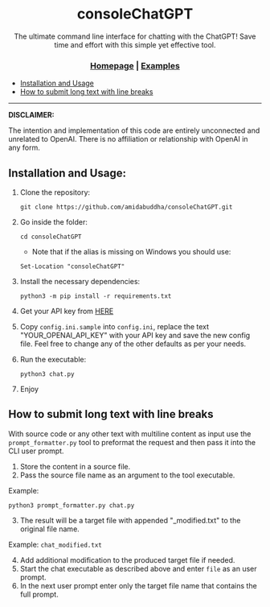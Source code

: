 <div align="center">

# consoleChatGPT

The ultimate command line interface for chatting with the ChatGPT! Save time and effort with this simple yet effective tool.

<h3>

[Homepage](https://github.com/amidabuddha/consoleChatGPT) | [Examples](/examples)

</h3>

</div>

- [Installation and Usage](#installation-and-usage)
- [How to submit long text with line breaks](#how-to-submit-long-text-with-line-breaks)
  
---

**DISCLAIMER:**

The intention and implementation of this code are entirely unconnected and unrelated to OpenAI. There is no affiliation or relationship with OpenAI in any form.

## Installation and Usage:

1. Clone the repository:

   ```shell
   git clone https://github.com/amidabuddha/consoleChatGPT.git
   ```

2. Go inside the folder:

   ```shell
   cd consoleChatGPT
   ```

   - Note that if the alias is missing on Windows you should use:

   ```shell
   Set-Location "consoleChatGPT"
   ```

3. Install the necessary dependencies:

   ```shell
   python3 -m pip install -r requirements.txt
   ```

4. Get your API key from [HERE](https://platform.openai.com/account/api-keys)

5. Copy `config.ini.sample` into `config.ini`, replace the text "YOUR_OPENAI_API_KEY" with your API key and save the new config file. Feel free to change any of the other defaults as per your needs.

6. Run the executable:

   ```shell
   python3 chat.py
   ```

7. Enjoy

## How to submit long text with line breaks

With source code or any other text with multiline content as input use the `prompt_formatter.py` tool to preformat the request and then pass it into the CLI user prompt.

1. Store the content in a source file.
2. Pass the source file name as an argument to the tool executable. 

Example:
   ```shell
   python3 prompt_formatter.py chat.py
   ```
3. The result will be a target file with appended "_modified.txt" to the original file name.

Example: `chat_modified.txt`

4. Add additional modification to the produced target file if needed.
5. Start the chat executable as described above and enter `file` as an user prompt.
6. In the next user prompt enter only the target file name that contains the full prompt.
